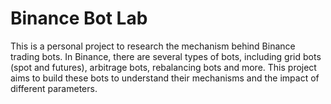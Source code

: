# Binance Bot Lab

This is a personal project to research the mechanism behind Binance trading bots.
In Binance, there are several types of bots, including grid bots (spot and futures),
arbitrage bots, rebalancing bots and more. This project aims to build these bots
to understand their mechanisms and the impact of different parameters.
